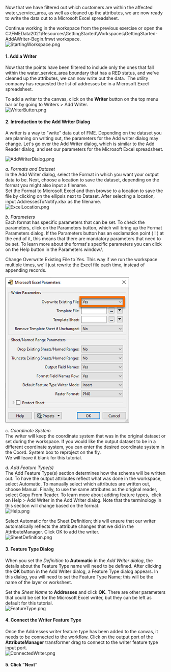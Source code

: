 <head><base target="_blank"> </head>

Now that we have filtered out which customers are within the affected water_service_area, as well as cleaned up the attributes, we are now ready to write the data out to a Microsoft Excel spreadsheet.

Continue working in the workspace from the previous exercise or open the C:\FMEData2021\Resources\GettingStarted\Workspaces\GettingStarted-AddAWriter-Begin.fmwt workspace.\
![StartingWorkspace.png](https://community.safe.com/servlet/rtaImage?eid=ka14Q000000lK7m&feoid=00N30000006n8wU&refid=0EM4Q0000028bX7)

#### 1\. Add a Writer
Now that the points have been filtered to include only the ones that fall within the water_service_area boundary that has a RED status, and we've cleaned up the attributes, we can now write out the data.  The utility company has requested the list of addresses be in a Microsoft Excel spreadsheet.

To add a writer to the canvas, click on the **Writer** button on the top menu bar or by going to Writers > Add Writer.\
![WriterButton.png](https://community.safe.com/servlet/rtaImage?eid=ka14Q000000lK7m&feoid=00N30000006n8wU&refid=0EM4Q0000028bXC)

#### 2\. Introduction to the Add Writer Dialog
A writer is a way to "write" data out of FME. Depending on the dataset you are planning on writing out, the parameters for the Add writer dialog may change. Let's go over the Add Writer dialog, which is similar to the Add Reader dialog, and set our parameters for the Microsoft Excel spreadsheet. 

![AddWriterDialog.png](https://community.safe.com/servlet/rtaImage?eid=ka14Q000000lK7m&feoid=00N30000006n8wU&refid=0EM4Q0000028bXH)

*a. Formats and Dataset*\
In the Add Writer dialog, select the Format in which you want your output data to be. Next, choose a location to save the dataset, depending on the format you might also input a filename.\
Set the Format to Microsoft Excel and then browse to a location to save the file by clicking on the ellipsis next to Dataset. After selecting a location, input AddressesToNotify.xlsx as the filename.\
![ExcelLocation.png](https://community.safe.com/servlet/rtaImage?eid=ka14Q000000lK7m&feoid=00N30000006n8wU&refid=0EM4Q0000028bXM)

*b. Parameters*\
Each format has specific parameters that can be set. To check the parameters, click on the Parameters button, which will bring up the Format Parameters dialog. If the Parameters button has an exclamation point ( ! ) at the end of it, this means that there are mandatory parameters that need to be set. To learn more about the format's specific parameters you can click on the Help button in the Parameters window.\

Change Overwrite Existing File to Yes. This way if we run the workspace multiple times, we'll just rewrite the Excel file each time, instead of appending records.

![Overwrite existing file parameter](./overwrite.png)

*c. Coordinate System*\
The writer will keep the coordinate system that was in the original dataset or set during the workspace. If you would like the output dataset to be in a different coordinate system, you can enter the desired coordinate system in the Coord. System box to reproject on the fly.\
We will leave it blank for this tutorial.

*d. Add Feature Type(s)*\
The Add Feature Type(s) section determines how the schema will be written out. To have the output attributes reflect what was done in the workspace, select Automatic. To manually select which attributes are written out, choose Manual. Finally, to use the same attributes as the original reader, select Copy From Reader. To learn more about adding feature types,  click on Help > Add Writer in the Add Writer dialog. Note that the terminology in this section will change based on the format.\
![Help.png](https://community.safe.com/servlet/rtaImage?eid=ka14Q000000lK7m&feoid=00N30000006n8wU&refid=0EM4Q0000028bWP)

Select Automatic for the Sheet Definition; this will ensure that our writer automatically reflects the attribute changes that we did in the AttributeManager. Click OK to add the writer.\
![SheetDefinition.png](https://community.safe.com/servlet/rtaImage?eid=ka14Q000000lK7m&feoid=00N30000006n8wU&refid=0EM4Q0000028bXR)

#### 3\. Feature Type Dialog
When you set the *Definition* to **Automatic** in the *Add Writer dialog*, the details about the Feature Type name will need to be defined. After clicking the **OK** button in the Add Writer dialog, a Feature Type dialog appears. In this dialog, you will need to set the Feature Type Name; this will be the name of the layer or worksheet.

Set the *Sheet Name* to **Addresses** and click **OK**. There are other parameters that could be set for the Microsoft Excel writer, but they can be left as default for this tutorial.\
![FeatureType.png](https://community.safe.com/servlet/rtaImage?eid=ka14Q000000lK7m&feoid=00N30000006n8wU&refid=0EM4Q0000028bXb)

#### 4\. Connect the Writer Feature Type
Once the Addresses writer feature type has been added to the canvas, it needs to be connected to the workflow. Click on the output port of the **AttributeManager** transformer drag to connect to the writer feature type input port.\
![ConnectedWriter.png](https://community.safe.com/servlet/rtaImage?eid=ka14Q000000lK7m&feoid=00N30000006n8wU&refid=0EM4Q0000028bXl)

#### 5. Click "Next"
